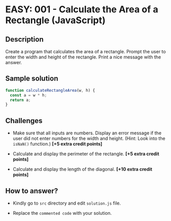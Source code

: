 # EASY: 001 - Calculate the Area of a Rectangle (JavaScript)

## Description

Create a program that calculates the area of a rectangle. Prompt the user to enter the width and height of the rectangle. Print a nice message with the answer.

## Sample solution

```javascript
function calculateRectangleArea(w, h) {
  const a = w * h;
  return a;
}
```

## Challenges

* Make sure that all inputs are numbers. Display an error message if the user did not enter numbers for the width and height. (Hint: Look into the `isNaN()` function.) **[+5 extra credit points]**

* Calculate and display the perimeter of the rectangle. **[+5 extra credit points]**

* Calculate and display the length of the diagonal. **[+10 extra credit points]**

## How to answer?

* Kindly go to `src` directory and edit `solution.js` file.

* Replace the `commented code` with your solution.
